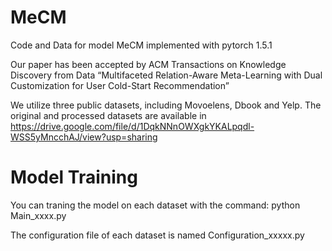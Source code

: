 # MeCM
Code and Data for model MeCM implemented with pytorch 1.5.1

Our paper has been accepted by ACM Transactions on Knowledge Discovery from Data
 “Multifaceted Relation-Aware Meta-Learning with Dual Customization for User Cold-Start Recommendation”

We utilize three public datasets, including Movoelens, Dbook and Yelp.
The original and processed datasets are available in https://drive.google.com/file/d/1DqkNNnOWXgkYKALpqdl-WSS5yMncchAJ/view?usp=sharing

# Model Training
You can traning the model on each dataset with the command:
python Main_xxxx.py

The configuration file of each dataset is named Configuration_xxxxx.py
